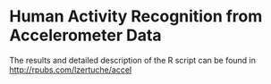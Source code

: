 # Human Activity Recognition from Accelerometer Data
The results and detailed description of the R script can be found in http://rpubs.com/lzertuche/accel
